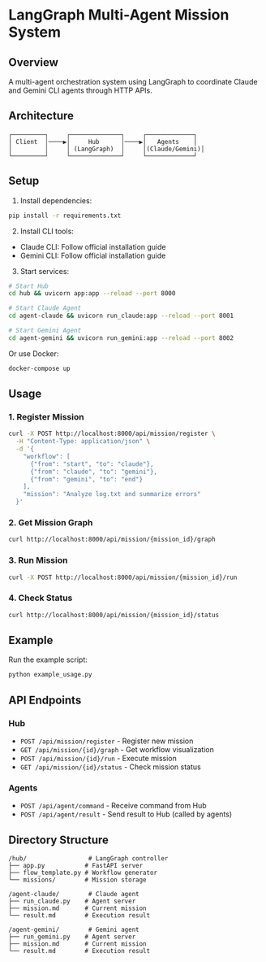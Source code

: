 # LangGraph Multi-Agent Mission System

## Overview

A multi-agent orchestration system using LangGraph to coordinate Claude and Gemini CLI agents through HTTP APIs.

## Architecture

```
┌─────────┐     ┌──────────────┐     ┌─────────────┐
│ Client  │────▶│     Hub      │────▶│   Agents    │
│         │     │ (LangGraph)  │     │(Claude/Gemini)│
└─────────┘     └──────────────┘     └─────────────┘
```

## Setup

1. Install dependencies:
```bash
pip install -r requirements.txt
```

2. Install CLI tools:
- Claude CLI: Follow official installation guide
- Gemini CLI: Follow official installation guide

3. Start services:
```bash
# Start Hub
cd hub && uvicorn app:app --reload --port 8000

# Start Claude Agent
cd agent-claude && uvicorn run_claude:app --reload --port 8001

# Start Gemini Agent
cd agent-gemini && uvicorn run_gemini:app --reload --port 8002
```

Or use Docker:
```bash
docker-compose up
```

## Usage

### 1. Register Mission
```bash
curl -X POST http://localhost:8000/api/mission/register \
  -H "Content-Type: application/json" \
  -d '{
    "workflow": [
      {"from": "start", "to": "claude"},
      {"from": "claude", "to": "gemini"},
      {"from": "gemini", "to": "end"}
    ],
    "mission": "Analyze log.txt and summarize errors"
  }'
```

### 2. Get Mission Graph
```bash
curl http://localhost:8000/api/mission/{mission_id}/graph
```

### 3. Run Mission
```bash
curl -X POST http://localhost:8000/api/mission/{mission_id}/run
```

### 4. Check Status
```bash
curl http://localhost:8000/api/mission/{mission_id}/status
```

## Example

Run the example script:
```bash
python example_usage.py
```

## API Endpoints

### Hub
- `POST /api/mission/register` - Register new mission
- `GET /api/mission/{id}/graph` - Get workflow visualization
- `POST /api/mission/{id}/run` - Execute mission
- `GET /api/mission/{id}/status` - Check mission status

### Agents
- `POST /api/agent/command` - Receive command from Hub
- `POST /api/agent/result` - Send result to Hub (called by agents)

## Directory Structure
```
/hub/                 # LangGraph controller
├── app.py           # FastAPI server
├── flow_template.py # Workflow generator
└── missions/        # Mission storage

/agent-claude/        # Claude agent
├── run_claude.py    # Agent server
├── mission.md       # Current mission
└── result.md        # Execution result

/agent-gemini/        # Gemini agent
├── run_gemini.py    # Agent server
├── mission.md       # Current mission
└── result.md        # Execution result
```